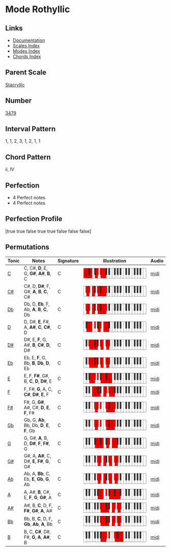 # Mode Rothyllic

## Links

- [Documentation](index.md)
- [Scales Index](Scales.md)
- [Modes Index](Modes.md)
- [Chords Index](Chords.md)

## Parent Scale

[Stacryllic](ScaleStacryllic.md)

## Number

[3479](https://ianring.com/musictheory/scales/3479)

## Interval Pattern

1, 1, 2, 3, 1, 2, 1, 1

## Chord Pattern

ii, IV

## Perfection

- 4 Perfect notes
- 4 Perfect notes

## Perfection Profile

[true true false true true false false false]

## Permutations

| Tonic | Notes | Signature | Illustration | Audio |
|-------|-------|-----------|--------------|-------|
| [C](ModeCNaturalRothyllic.md) | C, C#, **D**, E, G, **G#**, **A#**, **B**, C | C | ![CNaturalRothyllic](ModeCNaturalRothyllic.png) | [midi](https://github.com/edipermadi/music/blob/main/docs/ModeCNaturalRothyllic.mid?raw=true) |
| [C#](ModeCSharpRothyllic.md) | C#, D, **D#**, F, G#, **A**, **B**, **C**, C# | C | ![CSharpRothyllic](ModeCSharpRothyllic.png) | [midi](https://github.com/edipermadi/music/blob/main/docs/ModeCSharpRothyllic.mid?raw=true) |
| [Db](ModeDFlatRothyllic.md) | Db, D, **Eb**, F, Ab, **A**, **B**, **C**, Db | C | ![DFlatRothyllic](ModeDFlatRothyllic.png) | [midi](https://github.com/edipermadi/music/blob/main/docs/ModeDFlatRothyllic.mid?raw=true) |
| [D](ModeDNaturalRothyllic.md) | D, D#, **E**, F#, A, **A#**, **C**, **C#**, D | C | ![DNaturalRothyllic](ModeDNaturalRothyllic.png) | [midi](https://github.com/edipermadi/music/blob/main/docs/ModeDNaturalRothyllic.mid?raw=true) |
| [D#](ModeDSharpRothyllic.md) | D#, E, **F**, G, A#, **B**, **C#**, **D**, D# | C | ![DSharpRothyllic](ModeDSharpRothyllic.png) | [midi](https://github.com/edipermadi/music/blob/main/docs/ModeDSharpRothyllic.mid?raw=true) |
| [Eb](ModeEFlatRothyllic.md) | Eb, E, **F**, G, Bb, **B**, **Db**, **D**, Eb | C | ![EFlatRothyllic](ModeEFlatRothyllic.png) | [midi](https://github.com/edipermadi/music/blob/main/docs/ModeEFlatRothyllic.mid?raw=true) |
| [E](ModeENaturalRothyllic.md) | E, F, **F#**, G#, B, **C**, **D**, **D#**, E | C | ![ENaturalRothyllic](ModeENaturalRothyllic.png) | [midi](https://github.com/edipermadi/music/blob/main/docs/ModeENaturalRothyllic.mid?raw=true) |
| [F](ModeFNaturalRothyllic.md) | F, F#, **G**, A, C, **C#**, **D#**, **E**, F | C | ![FNaturalRothyllic](ModeFNaturalRothyllic.png) | [midi](https://github.com/edipermadi/music/blob/main/docs/ModeFNaturalRothyllic.mid?raw=true) |
| [F#](ModeFSharpRothyllic.md) | F#, G, **G#**, A#, C#, **D**, **E**, **F**, F# | C | ![FSharpRothyllic](ModeFSharpRothyllic.png) | [midi](https://github.com/edipermadi/music/blob/main/docs/ModeFSharpRothyllic.mid?raw=true) |
| [Gb](ModeGFlatRothyllic.md) | Gb, G, **Ab**, Bb, Db, **D**, **E**, **F**, Gb | C | ![GFlatRothyllic](ModeGFlatRothyllic.png) | [midi](https://github.com/edipermadi/music/blob/main/docs/ModeGFlatRothyllic.mid?raw=true) |
| [G](ModeGNaturalRothyllic.md) | G, G#, **A**, B, D, **D#**, **F**, **F#**, G | C | ![GNaturalRothyllic](ModeGNaturalRothyllic.png) | [midi](https://github.com/edipermadi/music/blob/main/docs/ModeGNaturalRothyllic.mid?raw=true) |
| [G#](ModeGSharpRothyllic.md) | G#, A, **A#**, C, D#, **E**, **F#**, **G**, G# | C | ![GSharpRothyllic](ModeGSharpRothyllic.png) | [midi](https://github.com/edipermadi/music/blob/main/docs/ModeGSharpRothyllic.mid?raw=true) |
| [Ab](ModeAFlatRothyllic.md) | Ab, A, **Bb**, C, Eb, **E**, **Gb**, **G**, Ab | C | ![AFlatRothyllic](ModeAFlatRothyllic.png) | [midi](https://github.com/edipermadi/music/blob/main/docs/ModeAFlatRothyllic.mid?raw=true) |
| [A](ModeANaturalRothyllic.md) | A, A#, **B**, C#, E, **F**, **G**, **G#**, A | C | ![ANaturalRothyllic](ModeANaturalRothyllic.png) | [midi](https://github.com/edipermadi/music/blob/main/docs/ModeANaturalRothyllic.mid?raw=true) |
| [A#](ModeASharpRothyllic.md) | A#, B, **C**, D, F, **F#**, **G#**, **A**, A# | C | ![ASharpRothyllic](ModeASharpRothyllic.png) | [midi](https://github.com/edipermadi/music/blob/main/docs/ModeASharpRothyllic.mid?raw=true) |
| [Bb](ModeBFlatRothyllic.md) | Bb, B, **C**, D, F, **Gb**, **Ab**, **A**, Bb | C | ![BFlatRothyllic](ModeBFlatRothyllic.png) | [midi](https://github.com/edipermadi/music/blob/main/docs/ModeBFlatRothyllic.mid?raw=true) |
| [B](ModeBNaturalRothyllic.md) | B, C, **C#**, D#, F#, **G**, **A**, **A#**, B | C | ![BNaturalRothyllic](ModeBNaturalRothyllic.png) | [midi](https://github.com/edipermadi/music/blob/main/docs/ModeBNaturalRothyllic.mid?raw=true) |
